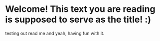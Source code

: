 # Welcome! This text you are reading is supposed to serve as the title! :)

testing out read me and yeah, having fun with it.
